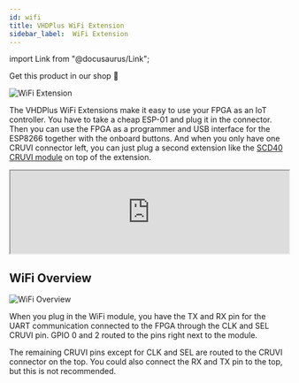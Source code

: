 ```yaml
---
id: wifi
title: VHDPlus WiFi Extension
sidebar_label:  WiFi Extension
---
```


import Link from "@docusaurus/Link";

<Link className="button button--lg shopButton margin-bottom--lg" href="https://shop.vhdplus.com/product/vhdplus-wifi-extension/">Get this product in our shop 🛒</Link>

![WiFi Extension](/img/extensions/wifi/Wifi_Top.png)

The VHDPlus WiFi Extensions make it easy to use your FPGA as an IoT controller. You have to take a cheap ESP-01 and plug it in the connector. Then you can use the FPGA as a programmer and USB interface for the ESP8266 together with the onboard buttons. And when you only have one CRUVI connector left, you can just plug a second extension like the [SCD40 CRUVI module](https://shop.trenz-electronic.de/en/CR00040-01-40-CRUVI-module-with-CO2-sensor-SCD40) on top of the extension.

<div class="fluidMedia"><iframe id="ytplayer" type="text/html" width="100%" src="https://www.youtube.com/embed/ubaIahsgd1o?autoplay=0&origin=http://vhdplus.com" allowFullScreen></iframe></div>

## WiFi Overview
![WiFi Overview](/img/extensions/wifi/Top_labled.png)

When you plug in the WiFi module, you have the TX and RX pin for the UART communication connected to the FPGA through the CLK and SEL CRUVI pin. GPIO 0 and 2 routed to the pins right next to the module.

The remaining CRUVI pins except for CLK and SEL are routed to the CRUVI connector on the top. You could also connect the RX and TX pin to the top, but this is not recommended.
